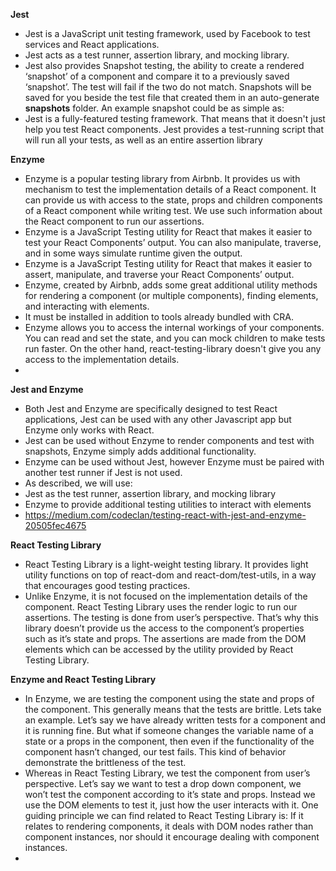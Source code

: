 **Jest**
- Jest is a JavaScript unit testing framework, used by Facebook to test services and React applications.
- Jest acts as a test runner, assertion library, and mocking library.
- Jest also provides Snapshot testing, the ability to create a rendered ‘snapshot’ of a component and compare it to a previously saved ‘snapshot’. The test will fail if the two do not match. Snapshots will be saved for you beside the test file that created them in an auto-generate __snapshots__ folder. An example snapshot could be as simple as:
- Jest is a fully-featured testing framework. That means that it doesn't just help you test React components. Jest provides a test-running script that will run all your tests, as well as an entire assertion library

**Enzyme**
- Enzyme is a popular testing library from Airbnb. It provides us with mechanism to test the implementation details of a React component. It can provide us with access to the state, props and children components of a React component while writing test. We use such information about the React component to run our assertions.
- Enzyme is a JavaScript Testing utility for React that makes it easier to test your React Components’ output. You can also manipulate, traverse, and in some ways simulate runtime given the output.
- Enzyme is a JavaScript Testing utility for React that makes it easier to assert, manipulate, and traverse your React Components’ output.
- Enzyme, created by Airbnb, adds some great additional utility methods for rendering a component (or multiple components), finding elements, and interacting with elements.
- It must be installed in addition to tools already bundled with CRA.
- Enzyme allows you to access the internal workings of your components. You can read and set the state, and you can mock children to make tests run faster. On the other hand, react-testing-library doesn't give you any access to the implementation details.
-
**Jest and Enzyme**
- Both Jest and Enzyme are specifically designed to test React applications, Jest can be used with any other Javascript app but Enzyme only works with React.
- Jest can be used without Enzyme to render components and test with snapshots, Enzyme simply adds additional functionality.
- Enzyme can be used without Jest, however Enzyme must be paired with another test runner if Jest is not used.
- As described, we will use:
- Jest as the test runner, assertion library, and mocking library
- Enzyme to provide additional testing utilities to interact with elements
- https://medium.com/codeclan/testing-react-with-jest-and-enzyme-20505fec4675

**React Testing Library**
- React Testing Library is a light-weight testing library. It provides light utility functions on top of react-dom and react-dom/test-utils, in a way that encourages good testing practices.
- Unlike Enzyme, it is not focused on the implementation details of the component. React Testing Library uses the render logic to run our assertions. The testing is done from user’s perspective. That’s why this library doesn’t provide us the access to the component’s properties such as it’s state and props. The assertions are made from the DOM elements which can be accessed by the utility provided by React Testing Library.

**Enzyme and React Testing Library**
- In Enzyme, we are testing the component using the state and props of the component. This generally means that the tests are brittle. Lets take an example. Let’s say we have already written tests for a component and it is running fine. But what if someone changes the variable name of a state or a props in the component, then even if the functionality of the component hasn’t changed, our test fails. This kind of behavior demonstrate the brittleness of the test.
- Whereas in React Testing Library, we test the component from user’s perspective. Let’s say we want to test a drop down component, we won’t test the component according to it’s state and props. Instead we use the DOM elements to test it, just how the user interacts with it. One guiding principle we can find related to React Testing Library is: If it relates to rendering components, it deals with DOM nodes rather than component instances, nor should it encourage dealing with component instances.
- 

